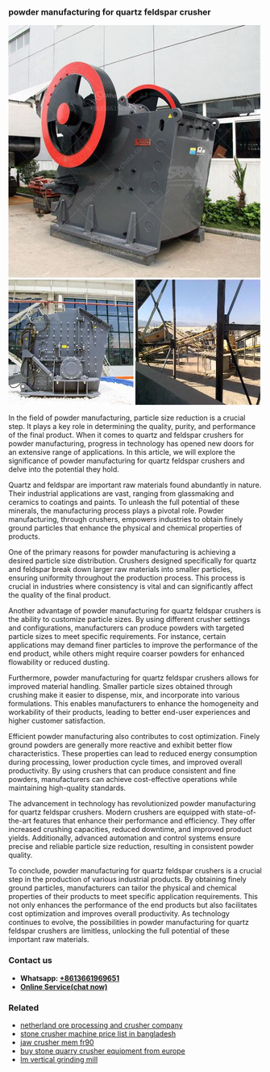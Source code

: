 <h3>powder manufacturing for quartz feldspar crusher</h3><img src='1702950298.jpg' alt=''><p>In the field of powder manufacturing, particle size reduction is a crucial step. It plays a key role in determining the quality, purity, and performance of the final product. When it comes to quartz and feldspar crushers for powder manufacturing, progress in technology has opened new doors for an extensive range of applications. In this article, we will explore the significance of powder manufacturing for quartz feldspar crushers and delve into the potential they hold.</p><p>Quartz and feldspar are important raw materials found abundantly in nature. Their industrial applications are vast, ranging from glassmaking and ceramics to coatings and paints. To unleash the full potential of these minerals, the manufacturing process plays a pivotal role. Powder manufacturing, through crushers, empowers industries to obtain finely ground particles that enhance the physical and chemical properties of products.</p><p>One of the primary reasons for powder manufacturing is achieving a desired particle size distribution. Crushers designed specifically for quartz and feldspar break down larger raw materials into smaller particles, ensuring uniformity throughout the production process. This process is crucial in industries where consistency is vital and can significantly affect the quality of the final product.</p><p>Another advantage of powder manufacturing for quartz feldspar crushers is the ability to customize particle sizes. By using different crusher settings and configurations, manufacturers can produce powders with targeted particle sizes to meet specific requirements. For instance, certain applications may demand finer particles to improve the performance of the end product, while others might require coarser powders for enhanced flowability or reduced dusting.</p><p>Furthermore, powder manufacturing for quartz feldspar crushers allows for improved material handling. Smaller particle sizes obtained through crushing make it easier to dispense, mix, and incorporate into various formulations. This enables manufacturers to enhance the homogeneity and workability of their products, leading to better end-user experiences and higher customer satisfaction.</p><p>Efficient powder manufacturing also contributes to cost optimization. Finely ground powders are generally more reactive and exhibit better flow characteristics. These properties can lead to reduced energy consumption during processing, lower production cycle times, and improved overall productivity. By using crushers that can produce consistent and fine powders, manufacturers can achieve cost-effective operations while maintaining high-quality standards.</p><p>The advancement in technology has revolutionized powder manufacturing for quartz feldspar crushers. Modern crushers are equipped with state-of-the-art features that enhance their performance and efficiency. They offer increased crushing capacities, reduced downtime, and improved product yields. Additionally, advanced automation and control systems ensure precise and reliable particle size reduction, resulting in consistent powder quality.</p><p>To conclude, powder manufacturing for quartz feldspar crushers is a crucial step in the production of various industrial products. By obtaining finely ground particles, manufacturers can tailor the physical and chemical properties of their products to meet specific application requirements. This not only enhances the performance of the end products but also facilitates cost optimization and improves overall productivity. As technology continues to evolve, the possibilities in powder manufacturing for quartz feldspar crushers are limitless, unlocking the full potential of these important raw materials.</p><h3>Contact us</h3><ul><li><strong>Whatsapp:&nbsp;<a href="https://wa.me/8613661969651">+8613661969651</a></strong></li><li><a href="https://swt.shibang-china.com/?git&amp;zhl&amp;powder manufacturing for quartz feldspar crusher"><strong>Online Service(chat now)</strong></a></li></ul><h3>Related</h3><ul><li><a href='netherland ore processing and crusher company.md'>netherland ore processing and crusher company</a></li><li><a href='stone crusher machine price list in bangladesh.md'>stone crusher machine price list in bangladesh</a></li><li><a href='jaw crusher mem fr90.md'>jaw crusher mem fr90</a></li><li><a href='buy stone quarry crusher equipment from europe.md'>buy stone quarry crusher equipment from europe</a></li><li><a href='lm vertical grinding mill.md'>lm vertical grinding mill</a></li></ul>